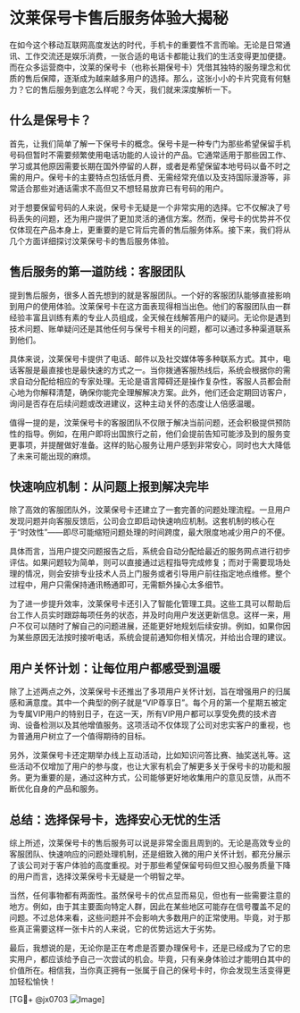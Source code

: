 # 汶莱保号卡售后服务体验大揭秘

在如今这个移动互联网高度发达的时代，手机卡的重要性不言而喻。无论是日常通讯、工作交流还是娱乐消费，一张合适的电话卡都能让我们的生活变得更加便捷。而在众多运营商中，汶莱的保号卡（也称长期保号卡）凭借其独特的服务理念和优质的售后保障，逐渐成为越来越多用户的选择。那么，这张小小的卡片究竟有何魅力？它的售后服务到底怎么样呢？今天，我们就来深度解析一下。

## 什么是保号卡？

首先，让我们简单了解一下保号卡的概念。保号卡是一种专门为那些希望保留手机号码但暂时不需要频繁使用电话功能的人设计的产品。它通常适用于那些因工作、学习或其他原因需要长期在国外停留的人群，或者是希望保留本地号码以备不时之需的用户。保号卡的主要特点包括低月费、无需经常充值以及支持国际漫游等，非常适合那些对通话需求不高但又不想轻易放弃已有号码的用户。

对于想要保留号码的人来说，保号卡无疑是一个非常实用的选择。它不仅解决了号码丢失的问题，还为用户提供了更加灵活的通信方案。然而，保号卡的优势并不仅仅体现在产品本身上，更重要的是它背后完善的售后服务体系。接下来，我们将从几个方面详细探讨汶莱保号卡的售后服务体验。

## 售后服务的第一道防线：客服团队

提到售后服务，很多人首先想到的就是客服团队。一个好的客服团队能够直接影响到用户的使用体验。汶莱保号卡在这方面表现得相当出色。他们的客服团队由一群经验丰富且训练有素的专业人员组成，全天候在线解答用户的疑问。无论你是遇到技术问题、账单疑问还是其他任何与保号卡相关的问题，都可以通过多种渠道联系到他们。

具体来说，汶莱保号卡提供了电话、邮件以及社交媒体等多种联系方式。其中，电话客服是最直接也是最快速的方式之一。当你拨通客服热线后，系统会根据你的需求自动分配给相应的专家处理。无论是语言障碍还是操作复杂性，客服人员都会耐心地为你解释清楚，确保你能完全理解解决方案。此外，他们还会定期回访客户，询问是否存在后续问题或改进建议，这种主动关怀的态度让人倍感温暖。

值得一提的是，汶莱保号卡的客服团队不仅限于解决当前问题，还会积极提供预防性的指导。例如，在用户即将出国旅行之前，他们会提前告知可能涉及到的服务变更事项，并提醒做好准备。这样的贴心服务让用户感到非常安心，同时也大大降低了未来可能出现的麻烦。

## 快速响应机制：从问题上报到解决完毕

除了高效的客服团队外，汶莱保号卡还建立了一套完善的问题处理流程。一旦用户发现问题并向客服反馈后，公司会立即启动快速响应机制。这套机制的核心在于“时效性”——即尽可能缩短问题处理的时间跨度，最大限度地减少用户的不便。

具体而言，当用户提交问题报告之后，系统会自动分配给最近的服务网点进行初步评估。如果问题较为简单，则可以直接通过远程指导完成修复；而对于需要现场处理的情况，则会安排专业技术人员上门服务或者引导用户前往指定地点维修。整个过程中，用户只需保持通讯畅通即可，无需额外操心太多细节。

为了进一步提升效率，汶莱保号卡还引入了智能化管理工具。这些工具可以帮助后台工作人员实时跟踪每项任务的状态，并及时向用户发送更新信息。这样一来，用户不仅可以随时了解自己的问题进展，还能更好地规划后续安排。例如，如果你因为某些原因无法按时接听电话，系统会提前通知你相关情况，并给出合理的建议。

## 用户关怀计划：让每位用户都感受到温暖

除了上述两点之外，汶莱保号卡还推出了多项用户关怀计划，旨在增强用户的归属感和满意度。其中一个典型的例子就是“VIP尊享日”。每个月的第一个星期五被定为专属VIP用户的特别日子，在这一天，所有VIP用户都可以享受免费的技术咨询、设备检测以及其他增值服务。这项活动不仅体现了公司对忠实客户的重视，也为普通用户树立了一个值得期待的目标。

另外，汶莱保号卡还定期举办线上互动活动，比如知识问答比赛、抽奖送礼等。这些活动不仅增加了用户的参与度，也让大家有机会了解更多关于保号卡的功能和服务。更为重要的是，通过这种方式，公司能够更好地收集用户的意见反馈，从而不断优化自身的产品和服务。

## 总结：选择保号卡，选择安心无忧的生活

综上所述，汶莱保号卡的售后服务可以说是非常全面且周到的。无论是高效专业的客服团队、快速响应的问题处理机制，还是细致入微的用户关怀计划，都充分展示了该公司对于客户体验的高度重视。对于那些希望保留号码但又担心服务质量下降的用户而言，选择汶莱保号卡无疑是一个明智之举。

当然，任何事物都有两面性。虽然保号卡的优点显而易见，但也有一些需要注意的地方。例如，由于其主要面向特定人群，因此在某些地区可能存在信号覆盖不足的问题。不过总体来看，这些问题并不会影响大多数用户的正常使用。毕竟，对于那些真正需要这样一张卡片的人来说，它的优势远远大于劣势。

最后，我想说的是，无论你是正在考虑是否要办理保号卡，还是已经成为了它的忠实用户，都应该给予自己一次尝试的机会。毕竟，只有亲身体验过才能明白其中的价值所在。相信我，当你真正拥有一张属于自己的保号卡时，你会发现生活变得更加轻松愉快！

[TG💪+ @jx0703 ![Image](https://github.com/user-attachments/assets/dbca1d08-cadb-493c-b0ec-ad6f7a83f270)]